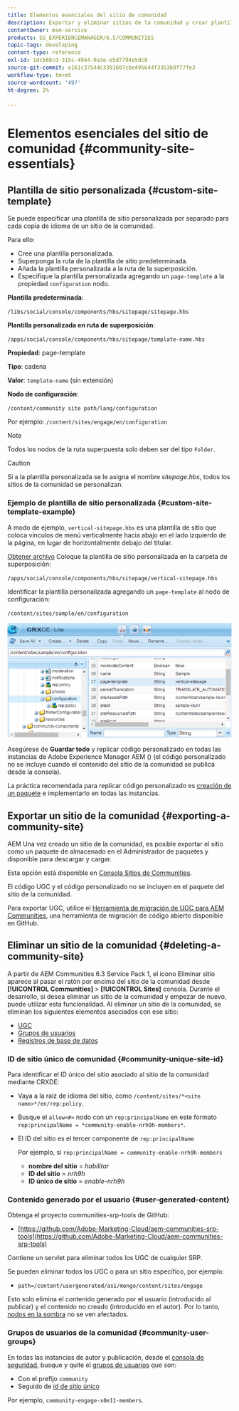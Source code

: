 ```yaml
---
title: Elementos esenciales del sitio de comunidad
description: Exportar y eliminar sitios de la comunidad y crear plantillas de sitio personalizadas
contentOwner: msm-service
products: SG_EXPERIENCEMANAGER/6.5/COMMUNITIES
topic-tags: developing
content-type: reference
exl-id: 1dc568cd-315c-4944-9a3e-e5d7794e5dc0
source-git-commit: e161c37544c3391607cbe495644f3353b9f77fe3
workflow-type: tm+mt
source-wordcount: '497'
ht-degree: 2%

---
```


# Elementos esenciales del sitio de comunidad {#community-site-essentials}

## Plantilla de sitio personalizada {#custom-site-template}

Se puede especificar una plantilla de sitio personalizada por separado para cada copia de idioma de un sitio de la comunidad.

Para ello:

* Cree una plantilla personalizada.
* Superponga la ruta de la plantilla de sitio predeterminada.
* Añada la plantilla personalizada a la ruta de la superposición.
* Especifique la plantilla personalizada agregando un `page-template` a la propiedad `configuration` nodo.

**Plantilla predeterminada**:

`/libs/social/console/components/hbs/sitepage/sitepage.hbs`

**Plantilla personalizada en ruta de superposición**:

`/apps/social/console/components/hbs/sitepage/template-name.hbs`

**Propiedad**: page-template

**Tipo**: cadena

**Valor**: `template-name` (sin extensión)

**Nodo de configuración**:

`/content/community site path/lang/configuration`

Por ejemplo: `/content/sites/engage/en/configuration`

>[!NOTE]
>
>Todos los nodos de la ruta superpuesta solo deben ser del tipo `Folder`.

>[!CAUTION]
>
>Si a la plantilla personalizada se le asigna el nombre *sitepage.hbs*, todos los sitios de la comunidad se personalizan.

### Ejemplo de plantilla de sitio personalizada {#custom-site-template-example}

A modo de ejemplo, `vertical-sitepage.hbs` es una plantilla de sitio que coloca vínculos de menú verticalmente hacia abajo en el lado izquierdo de la página, en lugar de horizontalmente debajo del titular.

[Obtener archivo](assets/vertical-sitepage.hbs)
Coloque la plantilla de sitio personalizada en la carpeta de superposición:

`/apps/social/console/components/hbs/sitepage/vertical-sitepage.hbs`

Identificar la plantilla personalizada agregando un `page-template` al nodo de configuración:

`/content/sites/sample/en/configuration`

![crxde-siteconfiguration](assets/crxde-siteconfiguration.png)

Asegúrese de **Guardar todo** y replicar código personalizado en todas las instancias de Adobe Experience Manager AEM () (el código personalizado no se incluye cuando el contenido del sitio de la comunidad se publica desde la consola).

La práctica recomendada para replicar código personalizado es [creación de un paquete](../../help/sites-administering/package-manager.md#creating-a-new-package) e implementarlo en todas las instancias.

## Exportar un sitio de la comunidad {#exporting-a-community-site}

AEM Una vez creado un sitio de la comunidad, es posible exportar el sitio como un paquete de almacenado en el Administrador de paquetes y disponible para descargar y cargar.

Esta opción está disponible en [Consola Sitios de Communities](sites-console.md#exporting-the-site).

El código UGC y el código personalizado no se incluyen en el paquete del sitio de la comunidad.

Para exportar UGC, utilice el [Herramienta de migración de UGC para AEM Communities](https://github.com/Adobe-Marketing-Cloud/aem-communities-ugc-migration), una herramienta de migración de código abierto disponible en GitHub.

## Eliminar un sitio de la comunidad {#deleting-a-community-site}

A partir de AEM Communities 6.3 Service Pack 1, el icono Eliminar sitio aparece al pasar el ratón por encima del sitio de la comunidad desde **[!UICONTROL Communities]** > **[!UICONTROL Sites]** consola. Durante el desarrollo, si desea eliminar un sitio de la comunidad y empezar de nuevo, puede utilizar esta funcionalidad. Al eliminar un sitio de la comunidad, se eliminan los siguientes elementos asociados con ese sitio:

* [UGC](#user-generated-content)
* [Grupos de usuarios](#community-user-groups)
* [Registros de base de datos](#database-records)

### ID de sitio único de comunidad {#community-unique-site-id}

Para identificar el ID único del sitio asociado al sitio de la comunidad mediante CRXDE:

* Vaya a la raíz de idioma del sitio, como `/content/sites/*<site name>*/en/rep:policy`.

* Busque el `allow<#>` nodo con un `rep:principalName` en este formato `rep:principalName = *community-enable-nrh9h-members*`.

* El ID del sitio es el tercer componente de `rep:principalName`

  Por ejemplo, si `rep:principalName = community-enable-nrh9h-members`

   * **nombre del sitio** = *habilitar*
   * **ID del sitio** = *nrh9h*
   * **ID único de sitio** = *enable-nrh9h*

### Contenido generado por el usuario {#user-generated-content}

Obtenga el proyecto communities-srp-tools de GitHub:

* [https://github.com/Adobe-Marketing-Cloud/aem-communities-srp-tools](https://github.com/Adobe-Marketing-Cloud/aem-communities-srp-tools)

Contiene un servlet para eliminar todos los UGC de cualquier SRP.

Se pueden eliminar todos los UGC o para un sitio específico, por ejemplo:

* `path=/content/usergenerated/asi/mongo/content/sites/engage`

Esto solo elimina el contenido generado por el usuario (introducido al publicar) y el contenido no creado (introducido en el autor). Por lo tanto, [nodos en la sombra](srp.md#shadownodes) no se ven afectados.

### Grupos de usuarios de la comunidad {#community-user-groups}

En todas las instancias de autor y publicación, desde el [consola de seguridad](../../help/sites-administering/security.md), busque y quite el [grupos de usuarios](users.md) que son:

* Con el prefijo `community`
* Seguido de [id de sitio único](#community-unique-site-id)

Por ejemplo, `community-engage-x0e11-members`.
